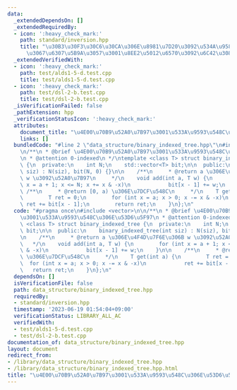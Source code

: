 ```yaml
---
data:
  _extendedDependsOn: []
  _extendedRequiredBy:
  - icon: ':heavy_check_mark:'
    path: standard/inversion.hpp
    title: "\u30B3\u30F3\u30C6\u30CA\u306E\u8981\u7D20\u3092\u534A\u958B\u533A\u9593\
      \u3067\u6307\u5B9A\u3057\u3001\u8EE2\u5012\u6570\u3092\u6C42\u3081\u308B"
  _extendedVerifiedWith:
  - icon: ':heavy_check_mark:'
    path: test/alds1-5-d.test.cpp
    title: test/alds1-5-d.test.cpp
  - icon: ':heavy_check_mark:'
    path: test/dsl-2-b.test.cpp
    title: test/dsl-2-b.test.cpp
  _isVerificationFailed: false
  _pathExtension: hpp
  _verificationStatusIcon: ':heavy_check_mark:'
  attributes:
    document_title: "\u4E00\u70B9\u52A0\u7B97\u3001\u533A\u9593\u548C\u306E\u53D6\u5F97"
    links: []
  bundledCode: "#line 2 \"data_structure/binary_indexed_tree.hpp\"\n#include <vector>\n\
    \n/**\n * @brief \u4E00\u70B9\u52A0\u7B97\u3001\u533A\u9593\u548C\u306E\u53D6\u5F97\
    \n * @attention 0-indexed\n */\ntemplate <class T> struct binary_indexed_tree\
    \ {\n  private:\n    int N;\n    std::vector<T> bit;\n\n  public:\n    binary_indexed_tree(int\
    \ siz) : N(siz), bit(N, 0) {}\n\n    /**\n     * @return a \u306E\u4F4D\u7F6E\u306B\
    \ w \u3092\u52A0\u7B97\n     */\n    void add(int a, T w) {\n        for (int\
    \ x = a + 1; x <= N; x += x & -x)\n            bit[x - 1] += w;\n    }\n\n   \
    \ /**\n     * @return [0, a) \u306E\u7DCF\u548C\n     */\n    T get(int a) {\n\
    \        T ret = 0;\n        for (int x = a; x > 0; x -= x & -x)\n           \
    \ ret += bit[x - 1];\n        return ret;\n    }\n};\n"
  code: "#pragma once\n#include <vector>\n\n/**\n * @brief \u4E00\u70B9\u52A0\u7B97\
    \u3001\u533A\u9593\u548C\u306E\u53D6\u5F97\n * @attention 0-indexed\n */\ntemplate\
    \ <class T> struct binary_indexed_tree {\n  private:\n    int N;\n    std::vector<T>\
    \ bit;\n\n  public:\n    binary_indexed_tree(int siz) : N(siz), bit(N, 0) {}\n\
    \n    /**\n     * @return a \u306E\u4F4D\u7F6E\u306B w \u3092\u52A0\u7B97\n  \
    \   */\n    void add(int a, T w) {\n        for (int x = a + 1; x <= N; x += x\
    \ & -x)\n            bit[x - 1] += w;\n    }\n\n    /**\n     * @return [0, a)\
    \ \u306E\u7DCF\u548C\n     */\n    T get(int a) {\n        T ret = 0;\n      \
    \  for (int x = a; x > 0; x -= x & -x)\n            ret += bit[x - 1];\n     \
    \   return ret;\n    }\n};\n"
  dependsOn: []
  isVerificationFile: false
  path: data_structure/binary_indexed_tree.hpp
  requiredBy:
  - standard/inversion.hpp
  timestamp: '2023-06-19 01:54:04+09:00'
  verificationStatus: LIBRARY_ALL_AC
  verifiedWith:
  - test/alds1-5-d.test.cpp
  - test/dsl-2-b.test.cpp
documentation_of: data_structure/binary_indexed_tree.hpp
layout: document
redirect_from:
- /library/data_structure/binary_indexed_tree.hpp
- /library/data_structure/binary_indexed_tree.hpp.html
title: "\u4E00\u70B9\u52A0\u7B97\u3001\u533A\u9593\u548C\u306E\u53D6\u5F97"
---
```

